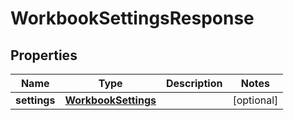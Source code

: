 
# WorkbookSettingsResponse

## Properties
Name | Type | Description | Notes
------------ | ------------- | ------------- | -------------
**settings** | [**WorkbookSettings**](WorkbookSettings.md) |  |  [optional]



